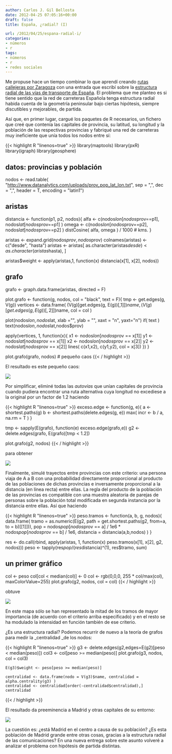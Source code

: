 ```yaml
---
author: Carlos J. Gil Bellosta
date: 2012-04-25 07:05:16+00:00
draft: false
title: España, ¿radial? (I)

url: /2012/04/25/espana-radial-i/
categories:
- números
- r
tags:
- números
- r
- redes sociales
---
```


Me propuse hace un tiempo combinar lo que aprendí creando [rutas callejeras por Zaragoza](http://www.datanalytics.com/blog/2012/04/16/rutas-por-zaragoza-con-r/) con una entrada que escribí sobre la [estructura radial de las vías de transporte de España](http://www.datanalytics.com/blog/2012/03/28/contrafactualidad-radial/). El problema que me planteo es si tiene sentido que la red de carreteras Española tenga estructura radial habida cuenta de la geometría peninsular bajo ciertas hipótesis, siempre discutibles y mejorables, de partida.

Así que, en primer lugar, cargué los paquetes de R necesarios, un fichero que creé que contenía las capitales de provincia, su latitud, su longitud y la población de las respectivas provincias y fabriqué una red de carreteras muy ineficiente que unía todos los nodos entre sí:

{{< highlight R "linenos=true" >}}
library(maptools)
library(pxR)
library(igraph)
library(geosphere)

## datos: provincias y población

nodos <- read.table( "http://www.datanalytics.com/uploads/prov_pop_lat_lon.txt",
              sep = ",", dec = ",", header = T, encoding = "latin1")

## aristas

distancia <- function(p1, p2, nodos){
  alfa  <- c(nodos$lon[nodos$prov==p1], nodos$lat[nodos$prov==p1] )
  omega <- c(nodos$lon[nodos$prov==p2], nodos$lat[nodos$prov==p2] )
  distCosine( alfa, omega ) / 1000	# kms.
}

aristas <- expand.grid(nodos$prov, nodos$prov)
colnames(aristas) <- c("desde", "hasta")
aristas <- aristas[ as.character(aristas$desde) < as.character(aristas$hasta), ]

aristas$weight <- apply(aristas,1, function(x) distancia(x[1], x[2], nodos))


## grafo

grafo <- graph.data.frame(aristas, directed = F)

plot.grafo <- function(g, nodos, col = "black", text = F){
  tmp <- get.edges(g, V(g))
  vertices <- data.frame( (V(g)[get.edges(g, E(g))[,1]])$name,
                          (V(g)[get.edges(g, E(g))[,2]])$name, col = col )

  plot(nodos$lon, nodos$lat, xlab ="", ylab = "", xaxt = "n", yaxt="n")
  if( text )
    text(nodos$lon, nodos$lat,nodos$prov)

  apply(vertices, 1, function(x){
    x1 <- nodos$lon[nodos$prov == x[1]]
    y1 <- nodos$lat[nodos$prov == x[1]]
    x2 <- nodos$lon[nodos$prov == x[2]]
    y2 <- nodos$lat[nodos$prov == x[2]]
    lines( c(x1,x2), c(y1,y2), col = x[3])
  })
}

plot.grafo(grafo, nodos)	# pequeño caos
{{< / highlight >}}

El resultado es este pequeño caos:

[![](/wp-uploads/2012/04/mapa_grafo_completo.png)
](/wp-uploads/2012/04/mapa_grafo_completo.png)

Por simplificar, eliminé todas las _autovías_ que unían capitales de provincia cuando pudiera encontrar una ruta alternativa cuya longitud no excediese a la original por un factor de 1.2 haciendo

{{< highlight R "linenos=true" >}}
exceso.edge <- function(g, e){
  a <- shortest.paths(g)
  b <- shortest.paths(delete.edges(g, e))
  max( incr <- b / a, na.rm = T )
}

tmp <- sapply(E(grafo), function(e) exceso.edge(grafo,e))
g2  <- delete.edges(grafo, E(grafo)[tmp < 1.2])

plot.grafo(g2, nodos)
{{< / highlight >}}

para obtener

[![](/wp-uploads/2012/04/mapa_simplificado.png)
](/wp-uploads/2012/04/mapa_simplificado.png)

Finalmente, simulé trayectos entre provincias con este criterio: una persona viaja de A a B con una probabilidad directamente proporcional al producto de las poblaciones de dichas provincias e inversamente proporcional a la distancia (en línea recta) entre ellas. La regla del producto de la población de las provincias es compatible con una muestra aleatoria de parejas de personas sobre la población total modificada en segunda instancia por la distancia entre ellas. Así que haciendo

{{< highlight R "linenos=true" >}}
peso.tramos <- function(a, b, g, nodos){
  data.frame(
    tramo = as.numeric(E(g2, path = get.shortest.paths(g2, from=a, to = b)[[1]])),
    pop = nodos$pop[nodos$prov == a] / 1e6 * nodos$pop[nodos$prov == b] / 1e6,
    distancia = distancia(a,b,nodos)
  )
}

res  <- do.call(rbind, apply(aristas, 1, function(x) peso.tramos(x[1], x[2], g2, nodos)))
peso <- tapply(res$pop / (res$distancia)^(1), res$tramo, sum)

## un primer gráfico

col <- peso
col[col < median(col)] <- 0
col <- rgb(0,0,0, 255 * col/max(col), maxColorValue=255)
plot.grafo(g2, nodos, col = col)
{{< / highlight >}}

obtuve

[![](/wp-uploads/2012/04/mapa_radial_00.png)
](/wp-uploads/2012/04/mapa_radial_00.png)

En este mapa sólo se han representado la mitad de los tramos de mayor importancia (de acuerdo con el criterio arriba especificado) y en el resto se ha modulado la intensidad en función también de ese criterio.

¿Es una estructura radial? Podemos recurrir de nuevo a la teoría de grafos para medir la _centralidad _de los nodos:

{{< highlight R "linenos=true" >}}
    g3 <- delete.edges(g2,edges=E(g2)[peso < median(peso)])
    col3 <- col[peso >= median(peso)]
    plot.grafo(g3, nodos, col = col3)

    E(g3)$weight <- peso[peso >= median(peso)]

    centralidad <- data.frame(nodo = V(g3)$name, centralidad = alpha.centrality(g3) )
    centralidad <- centralidad[order(-centralidad$centralidad),]
    centralidad
{{< / highlight >}}

El resultado da preeminencia a Madrid y otras capitales de su entorno:

[![](/wp-uploads/2012/04/centralidad_provincias.png)
](/wp-uploads/2012/04/centralidad_provincias.png)

La cuestión es: ¿está Madrid en el centro a causa de su población? ¿Es esta población de Madrid grande entre otras cosas, gracias a la estructura radial de las comunicaciones? En una nueva entrega sobre este asunto volveré a analizar el problema con hipótesis de partida distintas.
